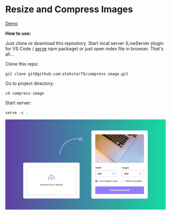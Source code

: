 # Resize and Compress Images

[Demo](https://alekstar79.github.io/compress-image)

**How to use:**

Just clone or download this repository. Start local server
(LiveServer plugin for VS Code / [serve](https://github.com/vercel/serve) npm package)
or just open index file in browser. That's all...

Clone this repo:
```shell
git clone git@github.com:alekstar79/compress-image.git
```
Go to project directory:
```shell
cd compress-image
```
Start server:
```shell
serve -s .
```

![review](assets/review.jpg "Resize and Compress Images")
